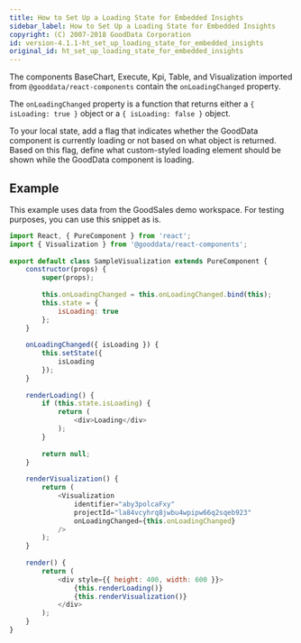 ```yaml
---
title: How to Set Up a Loading State for Embedded Insights
sidebar_label: How to Set Up a Loading State for Embedded Insights
copyright: (C) 2007-2018 GoodData Corporation
id: version-4.1.1-ht_set_up_loading_state_for_embedded_insights
original_id: ht_set_up_loading_state_for_embedded_insights
---
```


The components BaseChart, Execute, Kpi, Table, and Visualization imported from `@gooddata/react-components` contain the `onLoadingChanged` property.

The `onLoadingChanged` property is a function that returns either a `{ isLoading: true }` object or a `{ isLoading: false }` object.

To your local state, add a flag that indicates whether the GoodData component is currently loading or not based on what object is returned. Based on this flag, define what custom-styled loading element should be shown while the GoodData component is loading.

## Example

This example uses data from the GoodSales demo workspace. For testing purposes, you can use this snippet as is.

```javascript
import React, { PureComponent } from 'react';
import { Visualization } from '@gooddata/react-components';
 
export default class SampleVisualization extends PureComponent {
    constructor(props) {
        super(props);
 
        this.onLoadingChanged = this.onLoadingChanged.bind(this);
        this.state = {
            isLoading: true
        };
    }
 
    onLoadingChanged({ isLoading }) {
        this.setState({
            isLoading
        });
    }
 
    renderLoading() {
        if (this.state.isLoading) {
            return (
                <div>Loading</div>
            );
        }
 
        return null;
    }
 
    renderVisualization() {
        return (
            <Visualization
                identifier="aby3polcaFxy"
                projectId="la84vcyhrq8jwbu4wpipw66q2sqeb923"
                onLoadingChanged={this.onLoadingChanged}
            />
        );
    }
 
    render() {
        return (
            <div style={{ height: 400, width: 600 }}>
                {this.renderLoading()}
                {this.renderVisualization()}
            </div>
        );
    }
}
```
